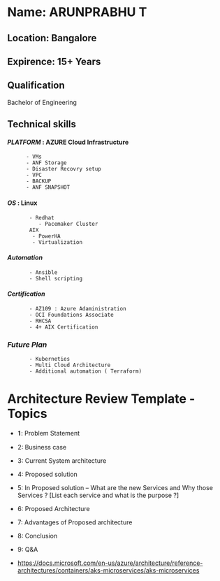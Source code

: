 # Name: ARUNPRABHU T

## Location: Bangalore

## Expirence: 15+ Years

## Qualification
Bachelor of Engineering 

## Technical skills

#### *PLATFORM* : AZURE Cloud Infrastructure
          - VMs
          - ANF Storage
          - Disaster Recovry setup
          - VPC
          - BACKUP
          - ANF SNAPSHOT
 
#### *OS*    :  Linux 
           - Redhat 
              - Pacemaker Cluster
           AIX
            - PowerHA
            - Virtualization
          
#### *Automation*
           - Ansible
           - Shell scripting
#### *Certification* 
           - AZ109 : Azure Adaministration
           - OCI Foundations Associate
           - RHCSA 
           - 4+ AIX Certification

### _Future Plan_         
           - Kuberneties 
           - Multi Cloud Architecture 
           - Additional automation ( Terraform) 
   
 
# Architecture Review Template - Topics
- 𝟏: Problem Statement
- 2: Business case
- 3: Current System architecture
- 4: Proposed solution
- 5: In Proposed solution – What are the new Services and Why those Services ? [List each service and what is the purpose ?]
- 6: Proposed Architecture
- 7: Advantages of Proposed architecture
- 8: Conclusion
- 9: Q&A


- https://docs.microsoft.com/en-us/azure/architecture/reference-architectures/containers/aks-microservices/aks-microservices
